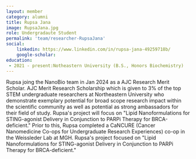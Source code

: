 ```yaml
---
layout: member
category: alumni
title: Rupsa Jana
image: RupsaJana.jpg
role: Undergradaute Student
permalink: 'team/researcher-RupsaJana'
social:
    linkedin: https://www.linkedin.com/in/rupsa-jana-49259718b/
    google-scholar: 
education:
 - 2021 - present:Notheastern University (B.S., Honors Biochemistry)
---
```


Rupsa joing the NanoBio team in Jan 2024 as a AJC Research Merit Scholar. AJC Merit Research Scholarship which is given to 3% of the top STEM undergraduate researchers at Northeastern University who demonstrate exemplary potential for broad scope research impact within the scientific community as well as potential as strong ambassadors for their field of study. Rupsa's project will focus on "Lipid Nanoformulations for STING-agonist Delivery in Conjunction to PARPi Therapy for BRCA-deficient." Prior to this, Rupsa completed a CaNCURE (Cancer Nanomedicine Co-ops for Undergraduate Research Experiences) co-op in the Weissleder Lab at MGH. Rupsa's project focused on "Lipid Nanoformulations for STING-agonist Delivery in Conjunction to PARPi Therapy for BRCA-deficient."

